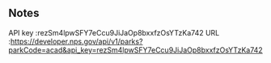 ## Notes
API key :rezSm4lpwSFY7eCcu9JiJaOp8bxxfzOsYTzKa742
URL :https://developer.nps.gov/api/v1/parks?parkCode=acad&api_key=rezSm4lpwSFY7eCcu9JiJaOp8bxxfzOsYTzKa742

